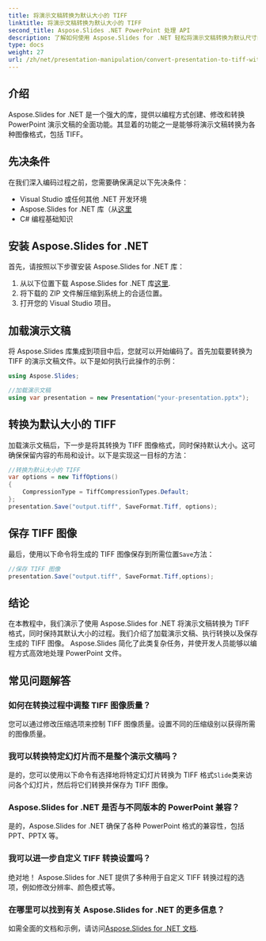 ```yaml
---
title: 将演示文稿转换为默认大小的 TIFF
linktitle: 将演示文稿转换为默认大小的 TIFF
second_title: Aspose.Slides .NET PowerPoint 处理 API
description: 了解如何使用 Aspose.Slides for .NET 轻松将演示文稿转换为默认尺寸的 TIFF 图像。
type: docs
weight: 27
url: /zh/net/presentation-manipulation/convert-presentation-to-tiff-with-default-size/
---
```


## 介绍

Aspose.Slides for .NET 是一个强大的库，提供以编程方式创建、修改和转换 PowerPoint 演示文稿的全面功能。其显着的功能之一是能够将演示文稿转换为各种图像格式，包括 TIFF。

## 先决条件

在我们深入编码过程之前，您需要确保满足以下先决条件：

- Visual Studio 或任何其他 .NET 开发环境
- Aspose.Slides for .NET 库（从[这里](https://downloads.aspose.com/slides/net)
- C# 编程基础知识

## 安装 Aspose.Slides for .NET

首先，请按照以下步骤安装 Aspose.Slides for .NET 库：

1. 从以下位置下载 Aspose.Slides for .NET 库[这里](https://downloads.aspose.com/slides/net).
2. 将下载的 ZIP 文件解压缩到系统上的合适位置。
3. 打开您的 Visual Studio 项目。

## 加载演示文稿

将 Aspose.Slides 库集成到项目中后，您就可以开始编码了。首先加载要转换为 TIFF 的演示文稿文件。以下是如何执行此操作的示例：

```csharp
using Aspose.Slides;

//加载演示文稿
using var presentation = new Presentation("your-presentation.pptx");
```

## 转换为默认大小的 TIFF

加载演示文稿后，下一步是将其转换为 TIFF 图像格式，同时保持默认大小。这可确保保留内容的布局和设计。以下是实现这一目标的方法：

```csharp
//转换为默认大小的 TIFF
var options = new TiffOptions()
{
    CompressionType = TiffCompressionTypes.Default;
};
presentation.Save("output.tiff", SaveFormat.Tiff, options);
```

## 保存 TIFF 图像

最后，使用以下命令将生成的 TIFF 图像保存到所需位置`Save`方法：

```csharp
//保存 TIFF 图像
presentation.Save("output.tiff", SaveFormat.Tiff,options);
```

## 结论

在本教程中，我们演示了使用 Aspose.Slides for .NET 将演示文稿转换为 TIFF 格式，同时保持其默认大小的过程。我们介绍了加载演示文稿、执行转换以及保存生成的 TIFF 图像。 Aspose.Slides 简化了此类复杂任务，并使开发人员能够以编程方式高效地处理 PowerPoint 文件。

## 常见问题解答

### 如何在转换过程中调整 TIFF 图像质量？

您可以通过修改压缩选项来控制 TIFF 图像质量。设置不同的压缩级别以获得所需的图像质量。

### 我可以转换特定幻灯片而不是整个演示文稿吗？

是的，您可以使用以下命令有选择地将特定幻灯片转换为 TIFF 格式`Slide`类来访问各个幻灯片，然后将它们转换并保存为 TIFF 图像。

### Aspose.Slides for .NET 是否与不同版本的 PowerPoint 兼容？

是的，Aspose.Slides for .NET 确保了各种 PowerPoint 格式的兼容性，包括 PPT、PPTX 等。

### 我可以进一步自定义 TIFF 转换设置吗？

绝对地！ Aspose.Slides for .NET 提供了多种用于自定义 TIFF 转换过程的选项，例如修改分辨率、颜色模式等。

### 在哪里可以找到有关 Aspose.Slides for .NET 的更多信息？

如需全面的文档和示例，请访问[Aspose.Slides for .NET 文档](https://reference.aspose.com/slides/net).